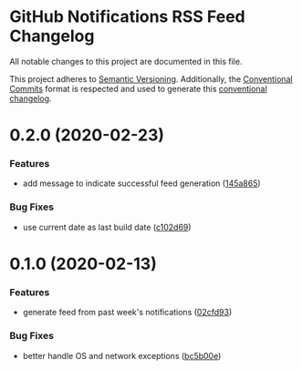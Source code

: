 # GitHub Notifications RSS Feed Changelog

All notable changes to this project are documented in this file.

This project adheres to [Semantic Versioning](https://semver.org/spec/v2.0.0.html).
Additionally, the [Conventional Commits](https://www.conventionalcommits.org/en/v1.0.0-beta.2/) format is respected and used to generate this [conventional changelog](https://github.com/conventional-changelog/conventional-changelog).

# 0.2.0 (2020-02-23)

### Features

* add message to indicate successful feed generation ([145a865](https://github.com/teddy-gustiaux/github-notifications-rss-feed/commit/145a865f58eeeeb9f36c839ee80c12e4324b62d3))

### Bug Fixes

* use current date as last build date ([c102d69](https://github.com/teddy-gustiaux/github-notifications-rss-feed/commit/c102d69433992ebc65dffeb5b8b8b6afe9730e11))

# 0.1.0 (2020-02-13)

### Features

* generate feed from past week's notifications ([02cfd93](https://github.com/teddy-gustiaux/github-notifications-rss-feed/commit/02cfd93))

### Bug Fixes

* better handle OS and network exceptions ([bc5b00e](https://github.com/teddy-gustiaux/github-notifications-rss-feed/commit/bc5b00e))

